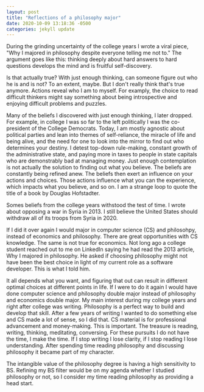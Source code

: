 ```yaml
---
layout: post
title: "Reflections of a philosophy major"
date: 2020-10-09 13:18:36 -0500
categories: jekyll update
---
```


During the grinding uncertainty of the college years I wrote a viral piece, "Why I majored in philosophy despite everyone telling me not to." The argument goes like this: thinking deeply about hard answers to hard questions develops the mind and is fruitful self-discovery.

Is that actually true? With just enough thinking, can someone figure out who he is and is not? To an extent, maybe. But I don't really think that's true anymore. Actions reveal who I am to myself. For examply, the choice to read difficult thinkers might say something about being introspective and enjoying difficult problems and puzzles.

Many of the beliefs I discovered with just enough thinking, I later dropped. For example, in college I was so far to the left politically I was the co-president of the College Democrats. Today, I am mostly agnostic about political parties and lean into themes of self-reliance, the miracle of life and being alive, and the need for one to look into the mirror to find out who determines your destiny. I detest top-down rule-making, constant growth of the administrative state, and paying more in taxes to people in state capitals who are demonstrably bad at managing money. Just enough contemplation is not actually the solution to finding out what you believe. The beliefs are constantly being refined anew. The beliefs then exert an influence on your actions and choices. Those actions influence what you can the experience, which impacts what you believe, and so on. I am a strange loop to quote the title of a book by Douglas Hofstadter.

Somes beliefs from the college years withstood the test of time. I wrote about opposing a war in Syria in 2013. I still believe the United States should withdraw all of its troops from Syria in 2020.

If I did it over again I would major in computer science (CS) and philosohpy, instead of economics and philosophy. There are great opportunities with CS knowledge. The same is not true for economics. Not long ago a college student reached out to me on LinkedIn saying he had read the 2013 article, Why I majored in philosophy. He asked if choosing philosophy might not have been the best choice in light of my current role as a software developer. This is what I told him.

It all depends what you want, and figuring that out can result in different optimal choices at different points in life. If I were to do it again I would have done computer science and philosophy double major instead of philosophy and economics double major. My main interest during my college years and right after college was writing. Philosophy is a perfect way to build and develop that skill. After a few years of writing I wanted to do something else and CS made a lot of sense, so I did that. CS material is for professional advancement and money-making. This is important. The treasure is reading, writing, thinking, meditating, conversing. For these pursuits I do not have the time, I make the time. If I stop writing I lose clarity, if I stop reading I lose understanding. After spending time reading philosophy and discussing philosophy it became part of my character.

The intangible value of the philosophy degree is having a high sensitivity to BS. Refining my BS filter would be on my agenda whether I studied philosophy or not, so I consider my time reading philosophy as providing a head start.
